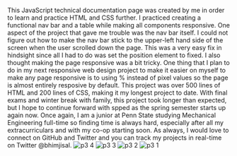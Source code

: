 This JavaScript technical documentation page was created by me  in order to learn and practice HTML and CSS further. I practiced creating a functional nav bar and a table while making all components responsive. One aspect of the project that gave me trouble was the nav bar itself. I could not figure out how to make the nav bar stick to the upper-left hand side of the screen when the user scrolled down the page. This was a very easy fix in hindsight since all I had to do was set the position element to fixed. I also thought making the page responsive was a bit tricky.
One thing that I plan to do in my next responsive web design project to make it easier on myself to make any page responsive is to using % instead of pixel values so the page is almost entirely resposive by default. This project was over 500 lines of HTML and 200 lines of CSS, making it my longest project to date. With final exams and winter break with family, this project took longer than expected, but I hope to continue forward with spped as the spring semester starts up again now.
Once again, I am a junior at Penn State studying Mechanical Engineering full-time so finding time is always hard, especially after all my extracurriculars and with my co-op starting soon.
As always, I would love to connect on GitHub and Twitter and you can track my projects in real-time on Twitter @bhimjisal.
![p3 4](https://user-images.githubusercontent.com/89043050/213959124-783575c8-7067-44f2-bead-a33adecda22a.JPG)
![p3 3](https://user-images.githubusercontent.com/89043050/213959127-feec7eca-773b-4af8-a231-cf0025cdf67c.JPG)
![p3 2](https://user-images.githubusercontent.com/89043050/213959129-d1e50c59-0f33-47d0-b950-182c9aa4a4fe.JPG)
![p3 1](https://user-images.githubusercontent.com/89043050/213959131-b0d71b76-e69c-4c41-b204-5c9eac680e9d.JPG)
